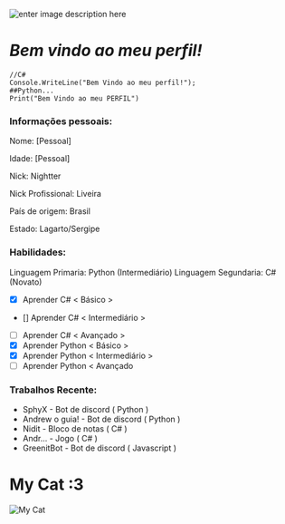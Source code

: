 

![enter image description here](https://media.discordapp.net/attachments/664878076689383427/771330152096727050/Sem_Titulo-4.png)
# ***Bem vindo ao meu perfil!***

    //C#
    Console.WriteLine("Bem Vindo ao meu perfil!");
    ##Python...
    Print("Bem Vindo ao meu PERFIL")

> 

###  Informações pessoais:
Nome:  [Pessoal]

Idade: [Pessoal]

Nick: Nightter

Nick Profissional: Liveira

País de origem: Brasil

Estado: Lagarto/Sergipe

### Habilidades:
Linguagem Primaria: Python (Intermediário)
Linguagem Segundaria: C# (Novato)

 - [x] Aprender C# < Básico >
 - []  Aprender C# < Intermediário > 
 - [ ] Aprender C# < Avançado > 
 - [x] Aprender Python < Básico >
 - [x] Aprender Python < Intermediário > 
 - [ ] Aprender Python < Avançado
 
 ### Trabalhos Recente:
- SphyX - Bot de discord ( Python )
- Andrew o guia! - Bot de discord ( Python )
- Nidit - Bloco de notas ( C# )
- Andr... - Jogo ( C# ) 
- GreenitBot - Bot de discord ( Javascript )


# My Cat :3
 
![My Cat](https://cdn.discordapp.com/attachments/664878076689383427/771105317093244928/01c5c213-38e8-48a4-8872-44a202198a33.jpg)
